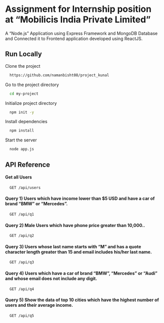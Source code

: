 
# Assignment for Internship position at “Mobilicis India Private Limited”

A “Node.js” Application using Express Framework and MongoDB Database and
Connected it to Frontend application developed using ReactJS.




## Run Locally

Clone the project

```bash
  https://github.com/namanbisht08/project_kunal
```

Go to the project directory

```bash
  cd my-project
```

Initialize project directory

```bash
  npm init -y
```

Install dependencies

```bash
  npm install
```

Start the server

```bash
  node app.js
```




## API Reference

#### Get all Users

```http
  GET /api/users
```

#### Query 1) Users which have income lower than $5 USD and have a car of brand “BMW” or “Mercedes”. 

```http
  GET /api/q1
```

#### Query 2) Male Users which have phone price greater than 10,000.. 

```http
  GET /api/q2
```

#### Query 3) Users whose last name starts with “M” and has a quote character length greater than 15 and email includes his/her last name. 

```http
  GET /api/q3
```

#### Query 4) Users which have a car of brand “BMW”, “Mercedes” or “Audi” and whose email does not include any digit. 

```http
  GET /api/q4
```



#### Query 5) Show the data of top 10 cities which have the highest number of users and their average income.

```http
  GET /api/q5
```


